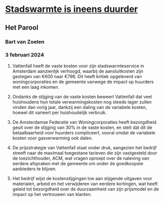 # [Stadswarmte is ineens duurder](https://advance.lexis.com/api/document?collection=news&id=urn:contentItem:6B7T-PMH1-DYRY-X0P0-00000-00&context=1519360)
## Het Parool
### Bart van Zoelen
### 3 februari 2024

1. Vattenfall heeft de vaste kosten voor zijn stadswarmteservice in Amsterdam aanzienlijk verhoogd, waarbij de aansluitkosten zijn gestegen van €600 naar €796. Dit heeft kritiek opgeleverd van woningcorporaties en de gemeente vanwege de impact op huurders met een laag inkomen.

2. Ondanks de stijging van de vaste kosten beweert Vattenfall dat veel huishoudens hun totale verwarmingskosten nog steeds lager zullen vinden dan vorig jaar, dankzij een daling van de variabele kosten, hoewel dit varieert per huishoudelijk verbruik.

3. De Amsterdamse Federatie van Woningcorporaties heeft bezorgdheid geuit over de stijging van 30% in de vaste kosten, en stelt dat dit de betaalbaarheid voor huurders compliceert, vooral omdat de variabele kosten voor gasverwarming ook dalen.

4. De prijsstrategie van Vattenfall staat onder druk, aangezien het bedrijf streeft naar de maximaal toegestane tarieven die zijn vastgesteld door de toezichthouder, ACM, wat vragen oproept over de naleving van eerdere afspraken met de gemeente om onder de goedkoopste aanbieders te blijven.

5. Het bedrijf wijst de kostenstijgingen toe aan stijgende uitgaven voor materialen, arbeid en het verwijderen van eerdere kortingen, wat heeft geleid tot bezorgdheid over de duurzaamheid van zijn prijsmodel en de impact op het vertrouwen van klanten.